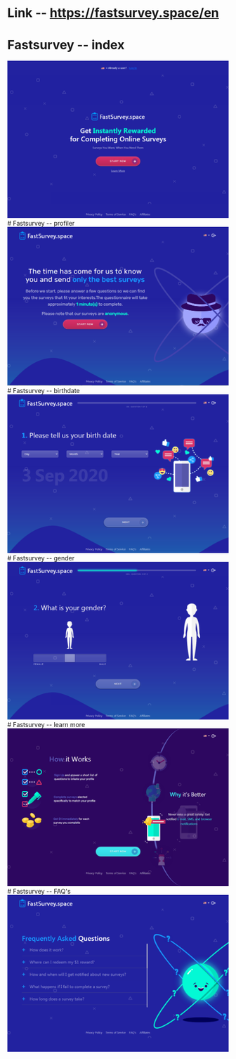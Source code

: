 # Link -- https://fastsurvey.space/en
# Fastsurvey -- index
<img src="img/index_fs.png"/>
# Fastsurvey -- profiler
<img src="img/p_fs.png"/>
# Fastsurvey -- birthdate
<img src="img/birth_fs.png"/>
# Fastsurvey -- gender
<img src="img/gender_fs.png"/>
# Fastsurvey -- learn more
<img src="img/lm_fs.png"/>
# Fastsurvey -- FAQ's
<img src="img/faq_fs.png"/>
